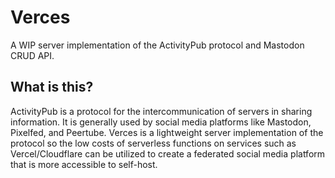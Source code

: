 # Verces
A WIP server implementation of the ActivityPub protocol and Mastodon CRUD API.

## What is this?
ActivityPub is a protocol for the intercommunication of servers in sharing information. It is generally used by social media platforms like Mastodon, Pixelfed, and Peertube.
Verces is a lightweight server implementation of the protocol so the low costs of serverless functions on services such as Vercel/Cloudflare can be utilized to create a federated social media platform that is more accessible to self-host.